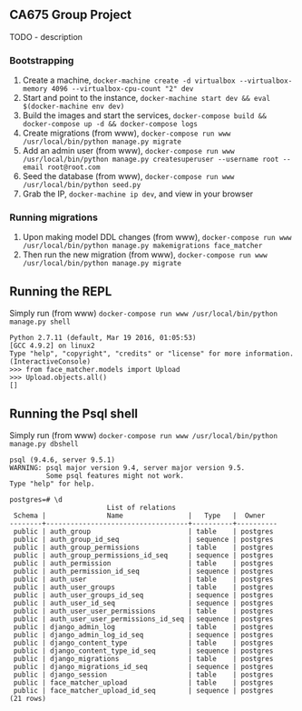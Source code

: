 ## CA675 Group Project

TODO - description

### Bootstrapping

1. Create a machine, `docker-machine create -d virtualbox --virtualbox-memory 4096 --virtualbox-cpu-count "2" dev`
1. Start and point to the instance, `docker-machine start dev && eval $(docker-machine env dev)`
1. Build the images and start the services, `docker-compose build && docker-compose up -d && docker-compose logs`
1. Create migrations (from www), `docker-compose run www /usr/local/bin/python manage.py migrate`
1. Add an admin user (from www), `docker-compose run www /usr/local/bin/python manage.py createsuperuser --username root --email root@root.com`
1. Seed the database (from www), `docker-compose run www /usr/local/bin/python seed.py`
1. Grab the IP, `docker-machine ip dev`, and view in your browser

### Running migrations

1. Upon making model DDL changes (from www), `docker-compose run www /usr/local/bin/python manage.py makemigrations face_matcher`
2. Then run the new migration (from www), `docker-compose run www /usr/local/bin/python manage.py migrate`

## Running the REPL

Simply run (from www) `docker-compose run www /usr/local/bin/python manage.py shell`
```
Python 2.7.11 (default, Mar 19 2016, 01:05:53)
[GCC 4.9.2] on linux2
Type "help", "copyright", "credits" or "license" for more information.
(InteractiveConsole)
>>> from face_matcher.models import Upload
>>> Upload.objects.all()
[]
```

## Running the Psql shell

Simply run (from www) `docker-compose run www /usr/local/bin/python manage.py dbshell`
```
psql (9.4.6, server 9.5.1)
WARNING: psql major version 9.4, server major version 9.5.
         Some psql features might not work.
Type "help" for help.

postgres=# \d
                        List of relations
 Schema |               Name                |   Type   |  Owner
--------+-----------------------------------+----------+----------
 public | auth_group                        | table    | postgres
 public | auth_group_id_seq                 | sequence | postgres
 public | auth_group_permissions            | table    | postgres
 public | auth_group_permissions_id_seq     | sequence | postgres
 public | auth_permission                   | table    | postgres
 public | auth_permission_id_seq            | sequence | postgres
 public | auth_user                         | table    | postgres
 public | auth_user_groups                  | table    | postgres
 public | auth_user_groups_id_seq           | sequence | postgres
 public | auth_user_id_seq                  | sequence | postgres
 public | auth_user_user_permissions        | table    | postgres
 public | auth_user_user_permissions_id_seq | sequence | postgres
 public | django_admin_log                  | table    | postgres
 public | django_admin_log_id_seq           | sequence | postgres
 public | django_content_type               | table    | postgres
 public | django_content_type_id_seq        | sequence | postgres
 public | django_migrations                 | table    | postgres
 public | django_migrations_id_seq          | sequence | postgres
 public | django_session                    | table    | postgres
 public | face_matcher_upload               | table    | postgres
 public | face_matcher_upload_id_seq        | sequence | postgres
(21 rows)
```
